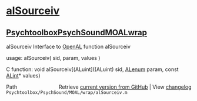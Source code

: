 # [alSourceiv](alSourceiv)
## [Psychtoolbox](Psychtoolbox)[PsychSound](PsychSound)[MOAL](MOAL)[wrap](wrap)

alSourceiv  Interface to [OpenAL](OpenAL) function alSourceiv  
  
usage:  alSourceiv( sid, param, values )  
  
C function:  void alSourceiv[(ALuint]((ALuint) sid, [ALenum](ALenum) param, const [ALint](ALint)\* values)  




<div class="code_header" style="text-align:right;">
  <span style="float:left;">Path&nbsp;&nbsp;</span> <span class="counter">Retrieve <a href=
  "https://raw.github.com/Psychtoolbox-3/Psychtoolbox-3/beta/Psychtoolbox/PsychSound/MOAL/wrap/alSourceiv.m">current version from GitHub</a> | View <a href=
  "https://github.com/Psychtoolbox-3/Psychtoolbox-3/commits/beta/Psychtoolbox/PsychSound/MOAL/wrap/alSourceiv.m">changelog</a></span>
</div>
<div class="code">
  <code>Psychtoolbox/PsychSound/MOAL/wrap/alSourceiv.m</code>
</div>

